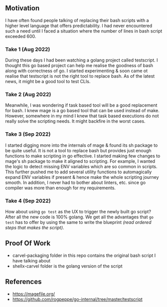 ## Motivation
I have often found people talking of replacing their bash scripts with a higher level language 
that offers predictability. I had never encountered such a need until I faced a situation
where the number of lines in bash script exceeded 600. 

### Take 1 (Aug 2022)
During these days I had been watching a golang project called testscript. I thought this go based 
project can help me realise the goodness of bash along with correctness of go. I started 
experimenting & soon came ot realise that testscript is not the right tool to replace bash. As of
the latest news, it might be a good tool to test CLIs.

### Take 2 (Aug 2022)
Meanwhile, I was wondering if task based tool will be a good replacement for bash. I knew mage is 
a go based tool that can be used instead of make. However, somewhere in my mind I knew that task
based executions do not really solve the scripting needs. It might backfire in the worst cases.

### Take 3 (Sep 2022)
I started digging more into the internals of mage & found its sh package to be quite useful. It is
not a tool to replace bash but provides just enough functions to make scripting in go effective.
I started making few changes to mage's sh package to make it aligned to scripting. For example,
I wanted the logic to detect missing ENV variables which are so common in scripts. This further
pushed me to add several utility functions to automagically expand ENV variables if present &
hence make the whole scripting journey smooth. In addition, I never had to bother about linters,
etc. since go compiler was more than enough for my requirements.

### Take 4 (Sep 2022)
How about using `go test` as the UX to trigger the newly built go script? After all the new code
is 100% golang. We get all the advantages that `go test` has to offer by using the same to write
the blueprint _(read ordered steps that makes the script)_.

## Proof Of Work
- carvel-packaging folder in this repo contains the original bash script I have talking about
- shellx-carvel folder is the golang version of the script

## References
- https://magefile.org/
- https://github.com/rogpeppe/go-internal/tree/master/testscript
